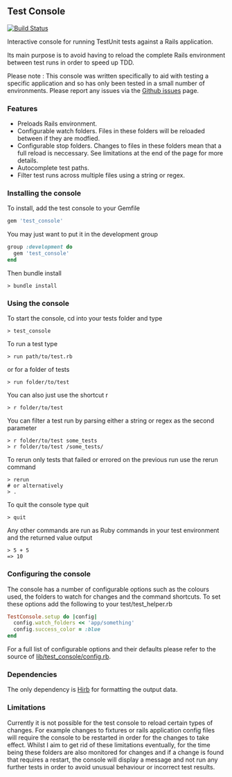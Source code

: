 ## Test Console

[![Build Status](https://secure.travis-ci.org/adamphillips/test_console.png?branch=master)](http://travis-ci.org/adamphillips/test_console)

Interactive console for running TestUnit tests against a Rails application.

Its main purpose is to avoid having to reload the complete Rails environment between test runs in order to speed up TDD.

Please note : This console was written specifically to aid with testing a specific application and so has only been tested in a small number of environments.  Please report any issues via the [Github issues](https://github.com/adamphillips/test_console/issues) page. 

### Features

* Preloads Rails environment.
* Configurable watch folders.  Files in these folders will be reloaded between if they are modfied.
* Configurable stop folders.  Changes to files in these folders mean that a full reload is neccessary.  See limitations at the end of the page for more details.
* Autocomplete test paths.
* Filter test runs across multiple files using a string or regex.


### Installing the console

To install, add the test console to your Gemfile
```ruby
gem 'test_console'
```

You may just want to put it in the development group
```ruby
group :development do
  gem 'test_console'
end
```

Then bundle install
```console
> bundle install
```

### Using the console

To start the console, cd into your tests folder and type
```console
> test_console
```

To run a test type
```console
> run path/to/test.rb
```

  or for a folder of tests
```console
> run folder/to/test
```

You can also just use the shortcut r
```console
> r folder/to/test
```

You can filter a test run by parsing either a string or regex as the second parameter
```console
> r folder/to/test some_tests
> r folder/to/test /some_tests/
```

To rerun only tests that failed or errored on the previous run use the rerun command
```console
> rerun
# or alternatively
> .
```

To quit the console type quit
```console
> quit
```

Any other commands are run as Ruby commands in your test environment and the returned value output
```console
> 5 + 5
=> 10
```

### Configuring the console

The console has a number of configurable options such as the colours used, the folders to watch for changes and the command shortcuts.  To set these options add the following to your test/test_helper.rb

```ruby
TestConsole.setup do |config|
  config.watch_folders << 'app/something'
  config.success_color = :blue
end
```
For a full list of configurable options and their defaults please refer to the source of [lib/test_console/config.rb](https://github.com/adamphillips/test_console/blob/master/lib/test_console/config.rb).


### Dependencies

The only dependency is [Hirb](https://github.com/cldwalker/hirb) for formatting the output data.

### Limitations

Currently it is not possible for the test console to reload certain types of changes.  For example changes to fixtures or rails application config files will require the console to be restarted in order for the changes to take effect.
Whilst I aim to get rid of these limitations eventually, for the time being these folders are also monitored for changes and if a change is found that requires a restart, the console will display a message and not run any further tests in order to avoid unusual behaviour or incorrect test results.
